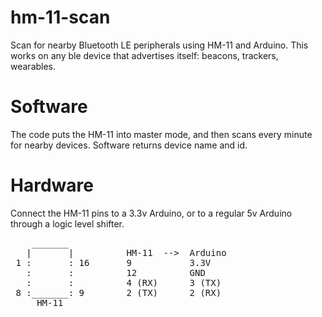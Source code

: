 # hm-11-scan

Scan for nearby Bluetooth LE peripherals using HM-11 and Arduino.
This works on any ble device that advertises itself: beacons, trackers, wearables.

# Software

The code puts the HM-11 into master mode, and then scans every minute for nearby devices.
Software returns device name and id.

# Hardware

Connect the HM-11 pins to a 3.3v Arduino, or to a regular 5v Arduino through a logic level shifter.

<pre>
    _______
   |       |          HM-11  -->  Arduino
 1 :       : 16       9           3.3V
   :       :          12          GND
   :       :          4 (RX)      3 (TX)
 8 :_______: 9        2 (TX)      2 (RX)
     HM-11
</pre>